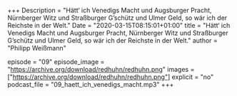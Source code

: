 +++
Description = "Hätt‘ ich Venedigs Macht und Augsburger Pracht, Nürnberger Witz und Straßburger G’schütz und Ulmer Geld, so wär ich der Reichste in der Welt."
Date = "2020-03-15T08:15:01+01:00"
title = "Hätt‘ ich Venedigs Macht und Augsburger Pracht, Nürnberger Witz und Straßburger G’schütz und Ulmer Geld, so wär ich der Reichste in der Welt."
author = "Philipp Weißmann"

episode = "09"
episode_image = "https://archive.org/download/redhuhn/redhuhn.png"
images = ["https://archive.org/download/redhuhn/redhuhn.png"]
explicit = "no"
podcast_file = "09_haett_ich_venedigs_macht.mp3"
+++